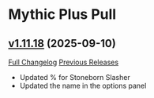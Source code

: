 # Mythic Plus Pull

## [v1.11.18](https://github.com/NumyAddon/MythicPlusPull/tree/v1.11.18) (2025-09-10)
[Full Changelog](https://github.com/NumyAddon/MythicPlusPull/compare/v1.11.17...v1.11.18) [Previous Releases](https://github.com/NumyAddon/MythicPlusPull/releases)

- Updated % for Stoneborn Slasher  
- Updated the name in the options panel  

